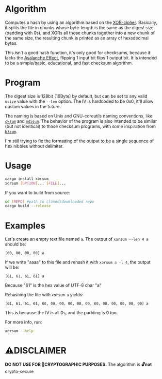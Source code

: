 # Algorithm
Computes a hash by using an algorithm based on the [XOR-cipher](https://en.wikipedia.org/wiki/XOR_cipher). Basically, it splits the file in chunks whose byte-length is the same as the digest size (padding with 0s), and XORs all those chunks together into a new chunk of the same size, the resulting chunk is printed as an array of hexadecimal bytes.

This isn't a good hash function, it's only good for checksums, because it lacks the [Avalanche Effect](https://en.wikipedia.org/wiki/Avalanche_effect), flipping 1 input bit flips 1 output bit. It is intended to be a simple/basic, educational, and fast checksum algorithm.

# Program
The digest size is 128bit (16Byte) by default, but can be set to any valid `usize` value with the `--len` option. The IV is hardcoded to be 0x0, it'll allow custom values in the future.

The naming is based on Unix and GNU-coreutils naming conventions, like [`cksum`](https://en.wikipedia.org/wiki/Cksum) and [`md5sum`](https://en.wikipedia.org/wiki/Md5sum). The behavior of the program is also intended to be similar (but not identical) to those checksum programs, with some inspiration from [`b3sum`](https://github.com/BLAKE3-team/BLAKE3/tree/master/b3sum).

I'm still trying to fix the formatting of the output to be a single sequence of hex nibbles without delimiter.

# Usage
```sh
cargo install xorsum
xorsum [OPTION]... [FILE]...
```

If you want to build from source:
```sh
cd [REPO] #path to cloned/downloaded repo
cargo build --release
```

# Examples
Let's create an empty text file named `a`. The output of `xorsum --len 4 a` should be:
```
[00, 00, 00, 00] a
```

If we write "aaaa" to this file and rehash it with `xorsum a -l 4`, the output will be:
```
[61, 61, 61, 61] a
```
Because "61" is the hex value of UTF-8 char "a"

Rehashing the file with `xorsum a` yields:
```
[61, 61, 61, 61, 00, 00, 00, 00, 00, 00, 00, 00, 00, 00, 00, 00] a
```
This is because the IV is all 0s, and the padding is 0 too.

For more info, run:
```sh
xorsum --help
```

# ⚠DISCLAIMER
**DO NOT USE FOR 🔐CRYPTOGRAPHIC PURPOSES.** The algorithm is **🔓not** crypto-secure
